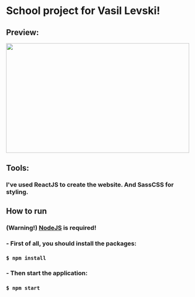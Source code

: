# School project for Vasil Levski!
## Preview:

<img src="https://github.com/MertJSX/school-project-levski/assets/122701396/b7daa452-9f18-4ec1-8c7c-2fe69c114fb1" width="500px" height="300px"/>

## Tools:
### I've used ReactJS to create the website. And SassCSS for styling.
## How to run
### (Warning!) <a href="https://nodejs.org/">NodeJS</a> is required!
### - First of all, you should install the packages:
### ```$ npm install```
### - Then start the application:
### ```$ npm start```
